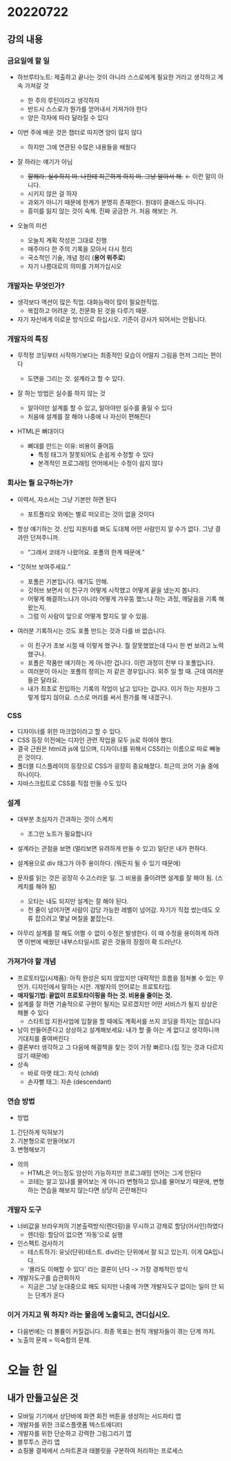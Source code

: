 ﻿# 20220722

## 강의 내용

### 금요일에 할 일
- 하브루타노트: 제출하고 끝나는 것이 아니라 스스로에게 필요한 거라고 생각하고 계속 가져갈 것
  - 한 주의 루틴이라고 생각하자 
  - 반드시 스스로가 뭔가를 얻어내서 가져가야 한다
  - 양은 각자에 따라 달라질 수 있다

- 이번 주에 배운 것은 챕터로 따지면 양이 많지 않다
  - 하지만 그에 연관된 수많은 내용들을 배웠다

- 잘 하라는 얘기가 아님
  - ~~잘해라. 실수하지 마. 나한테 피곤하게 하지 마. 그냥 알아서 해.~~ ← 이런 말이 아니다. 
  - 시키지 않은 걸 하자
  - 과외가 아니기 때문에 한계가 분명히 존재한다. 원데이 클래스도 아니다. 
  - 흥미를 잃지 않는 것이 숙제. 진짜 궁금한 거. 처음 해보는 거.

- 오늘의 미션
  - 오늘치 계획 작성은 그대로 진행
  - 매주마다 한 주의 기록을 모아서 다시 정리
  - 국소적인 기술, 개념 정리 (**용어 위주로**)
  - 자기 나름대로의 의미를 가져가십시오

### 개발자는 무엇인가? 
- 생각보다 액션이 많은 직업. 대화능력이 많이 필요한직업.
  - 복잡하고 어려운 것, 전문화 된 것을 다루기 때문.
- 자기 자신에게 이로운 방식으로 하십시오. 기준이 강사가 되어서는 안됩니다.

### 개발자의 특징
- 무작정 코딩부터 시작하기보다는 최종적인 모습이 어떨지 그림을 먼저 그리는 편이다
  - 도면을 그리는 것. 설계라고 할 수 있다.

- 잘 하는 방법은 실수를 하지 않는 것
  - 알아야만 설계를 할 수 있고, 알아야만 실수를 줄일 수 있다
  - 처음에 설계를 잘 해야 나중에 나 자신이 편해진다

- HTML은 뼈대이다
  - 뼈대를 만드는 이유: 비용이 줄어듬
    - 특정 태그가 잘못되어도 손쉽게 수정할 수 있다
    - 본격적인 프로그래밍 언어에서는 수정이 쉽지 않다

### 회사는 뭘 요구하는가?
- 이력서, 자소서는 그냥 기본만 하면 된다
  - 포트폴리오 외에는 별로 떠오르는 것이 없을 것이다

- 항상 얘기하는 것. 신입 지원자를 봐도 도대체 어떤 사람인지 알 수가 없다. 그냥 결과만 던져주니까.
  - “그래서 코테가 나왔어요. 포폴의 한계 때문에.”

- “깃허브 보여주세요.”
  - 포폴은 기본입니다. 얘기도 안해.
  - 깃허브 보면서 이 친구가 어떻게 시작했고 어떻게 끝을 냈는지 봅니다.
  - 어떻게 해결하느냐가 아니라 어떻게 갸우뚱 했느냐 하는 과정, 깨달음을 기록 해왔는지.
  - 그럼 이 사람이 앞으로 어떻게 할지도 알 수 있음.

- 여러분 기록하시는 것도 포폴 만드는 것과 다를 바 없습니다.
  - 이 친구가 초보 시절 때 이렇게 했구나. 뭘 잘못했었는데 다시 한 번 보려고 노력했구나.
  - 포폴은 작품만 얘기하는 게 아니란 겁니다. 이런 과정이 전부 다 포폴입니다. 
  - 여러분이 아시는 포폴의 정의는 저 같은 경우입니다. 외주 일 할 때. 근데 여러분들은 달라요. 
  - 내가 최초로 진입하는 기록의 작업이 남고 있다는 겁니다. 이거 하는 지원자 그렇게 많지 않아요. 스스로 머리를 써서 뭔가를 해 내겠구나. 

### CSS
- 디자이너를 위한 마크업이라고 할 수 있다.
- CSS 등장 이전에는 디자인 관련 작업을 모두 js로 하여야 했다.
- 결국 근원은 html과 js에 있으며, 디자이너를 위해서 CSS라는 이름으로 따로 빼놓은 것이다. 
- 폴더블 디스플레이의 등장으로 CSS가 굉장히 중요해졌다. 최근의 코어 기술 중에 하나이다. 
- 자바스크립트로 CSS를 직접 만들 수도 있다

### 설계
- 대부분 초심자가 간과하는 것이 스케치
  - 조그만 노트가 필요합니다
- 설계라는 관점을 보면 (멀리보면 유려하게 만들 수 있고) 일단은 내가 편하다.
- 설계용으로 div 태그가 아주 용이하다. (뭐든지 될 수 있기 때문에)
- 문자를 읽는 것은 굉장히 수고스러운 일. 그 비용을 줄이려면 설계를 잘 해야 됨. (스케치를 해야 됨)
  - 오타는 내도 되지만 설계는 잘 해야 된다. 
  - 천 줄이 넘어가면 사람이 감당 가능한 레벨이 넘어감. 자기가 직접 썼는데도 오류 잡으려고 몇날 며칠을 붙잡는다. 

- 아무리 설계를 잘 해도 어쩔 수 없이 수정은 발생한다. 이 때 수정을 용이하게 하려면 이번에 배웠던 내부스타일시트 같은 것들의 장점이 확 드러난다.

### 가져가야 할 개념
- 프로토타입(시제품): 아직 완성은 되지 않았지만 대략적인 흐름을 점쳐볼 수 있는 무언가. 디자인에서 말하는 시안. 개발자의 언어로는 프로토타입. 
- **애자일기법: 끝없이 프로토타이핑을 하는 것. 비용을 줄이는 것.** 
- 설계를 잘 하면 기술적으로 구현이 될지는 모르겠지만 어떤 서비스가 될지 상상은 해볼 수 있다
  - 스타트업 지원사업에 입찰을 할 때에도 계획서를 쓰지 코딩을 하지는 않습니다
- 남이 만들어준다고 상상하고 설계해보세요: 내가 할 줄 아는 게 없다고 생각하니까 기대치를 줄여버린다
- 결론부터 생각하고 그 다음에 해결책을 찾는 것이 가장 빠르다.(집 짓는 것과 다르지 않기 때문에)
- 상속
  - 바로 아랫 태그: 자식 (child)
  - 손자뻘 태그: 자손 (descendant)

### 연습 방법
- 방법
1) 간단하게 익혀보기
1) 기본형으로 만들어보기
1) 변형해보기 
- 의의
  - HTML은 어느정도 암산이 가능하지만 프로그래밍 언어는 그게 안된다
  - 코테는 알고 있냐를 물어보는 게 아니라 변형하고 있냐를 물어보기 때문에, 변형하는 연습을 해보지 않는다면 상당히 곤란해진다


### 개발자 도구
- 너비값을 브라우저의 기본출력방식(렌더링)을 무시하고 강제로 할당(어사인)하였다
  - 렌더링: 할당이 없으면 ‘자동’으로 실행
- 인스펙트 검사하기
  - 테스트하기: 유닛(단위)테스트. div라는 단위에서 잘 되고 있는지. 이게 QA입니다. 
  - ‘몰라도 이해할 수 있다’ 라는 결론이 난다 -> 가장 경제적인 방식
- 개발자도구를 습관화하자
  - 지금은 그냥 눈대중으로 해도 되지만 나중에 가면 개발자도구 없이는 일이 안 되는 단계가 온다

### 이거 가지고 뭐 하지? 라는 물음에 노출되고, 견디십시오. 
- 다음번에는 더 볼륨이 커질겁니다. 최종 목표는 현직 개발자들이 겪는 단계 까지.
- 노출의 문제 = 익숙함의 문제.

# 오늘 한 일
## 내가 만들고싶은 것
- 모바일 기기에서 상단바에 화면 회전 버튼을 생성하는 서드파티 앱
- 개발자를 위한 크로스플랫폼 텍스트에디터
- 개발자를 위한 단순하고 강력한 그림그리기 앱
- 블루투스 관리 앱
- 쇼핑몰 결제에서 스마트폰과 태블릿을 구분하여 처리하는 프로세스
